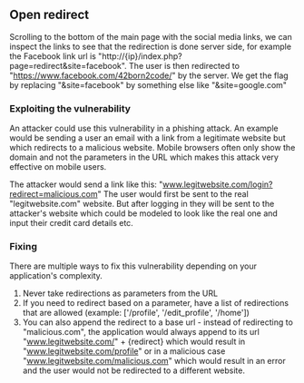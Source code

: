 ## Open redirect

Scrolling to the bottom of the main page with the social media links, we can inspect the links to see that the redirection is done server side, for example the Facebook link url is "http://{ip}/index.php?page=redirect&site=facebook". The user is then redirected to "https://www.facebook.com/42born2code/" by the server.
We get the flag by replacing "&site=facebook" by something else like "&site=google.com"

### Exploiting the vulnerability

An attacker could use this vulnerability in a phishing attack. An example would be sending a user an email with a link from a legitimate website but which redirects to a malicious website. Mobile browsers often only show the domain and not the parameters in the URL which makes this attack very effective on mobile users.

The attacker would send a link like this: "www.legitwebsite.com/login?redirect=malicious.com"
The user would first be sent to the real "legitwebsite.com" website. But after logging in they will be sent to the attacker's website which could be modeled to look like the real one and input their credit card details etc.

### Fixing
There are multiple ways to fix this vulnerability depending on your application's complexity.
1. Never take redirections as parameters from the URL
2. If you need to redirect based on a parameter, have a list of redirections that are allowed (example: ['/profile', '/edit_profile', '/home'])
3. You can also append the redirect to a base url - instead of redirecting to "malicious.com", the application would always append to its url "www.legitwebsite.com/" + {redirect} which would result in "www.legitwebsite.com/profile" or in a malicious case "www.legitwebsite.com/malicious.com" which would result in an error and the user would not be redirected to a different website.
